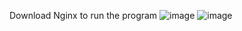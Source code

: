 Download Nginx to run the program
![image](https://github.com/user-attachments/assets/0d7dd856-4389-4c8b-901d-344bb0ed3809)
![image](https://github.com/user-attachments/assets/afc1961a-810c-48a2-811a-64c515426ec4)
